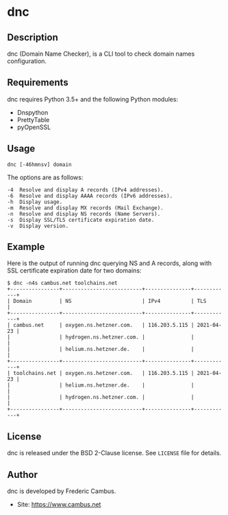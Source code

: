 # dnc

## Description

dnc (Domain Name Checker), is a CLI tool to check domain names configuration.

## Requirements

dnc requires Python 3.5+ and the following Python modules:

- Dnspython
- PrettyTable
- pyOpenSSL

## Usage

	dnc [-46hmnsv] domain

The options are as follows:

	-4	Resolve and display A records (IPv4 addresses).
	-6	Resolve and display AAAA records (IPv6 addresses).
	-h	Display usage.
	-m	Resolve and display MX records (Mail Exchange).
	-n	Resolve and display NS records (Name Servers).
	-s	Display SSL/TLS certificate expiration date.
	-v	Display version.

## Example

Here is the output of running dnc querying NS and A records, along with
SSL certificate expiration date for two domains:

```
$ dnc -n4s cambus.net toolchains.net
+----------------+--------------------------+---------------+------------+
| Domain         | NS                       | IPv4          | TLS        |
+----------------+--------------------------+---------------+------------+
| cambus.net     | oxygen.ns.hetzner.com.   | 116.203.5.115 | 2021-04-23 |
|                | hydrogen.ns.hetzner.com. |               |            |
|                | helium.ns.hetzner.de.    |               |            |
+----------------+--------------------------+---------------+------------+
| toolchains.net | oxygen.ns.hetzner.com.   | 116.203.5.115 | 2021-04-23 |
|                | helium.ns.hetzner.de.    |               |            |
|                | hydrogen.ns.hetzner.com. |               |            |
+----------------+--------------------------+---------------+------------+
```

## License

dnc is released under the BSD 2-Clause license. See `LICENSE` file for details.

## Author

dnc is developed by Frederic Cambus.

- Site: https://www.cambus.net
